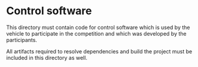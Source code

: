 # Control software

This directory must contain code for control software which is used by the vehicle to participate in the competition and which was developed by the participants.

All artifacts required to resolve dependencies and build the project must be included in this directory as well.